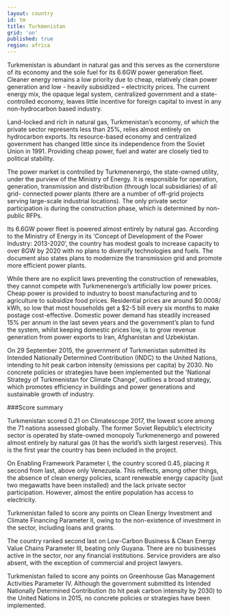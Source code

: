```yaml
---
layout: country
id: tm
title: Turkmenistan
grid: 'on'
published: true
region: africa
---
```


Turkmenistan is abundant in natural gas and this serves as the cornerstone of its economy and the sole fuel for its 6.6GW power generation fleet. Cleaner energy remains a low priority due to cheap, relatively clean power generation and low - heavily subsidized – electricity prices. The current energy mix, the opaque legal system, centralized government and a state-controlled economy, leaves little incentive for foreign capital to invest in any non-hydrocarbon based industry. 

Land-locked and rich in natural gas, Turkmenistan’s economy, of which the private sector represents less than 25%, relies almost entirely on hydrocarbon exports. Its resource-based economy and centralized government has changed little since its independence from the Soviet Union in 1991. Providing cheap power, fuel and water are closely tied to political stability.  

The power market is controlled by Turkmenenergo, the state-owned utility, under the purview of the Ministry of Energy. It is responsible for operation, generation, transmission and distribution (through local subsidiaries) of all grid- connected power plants (there are a number of off-grid projects serving large-scale industrial locations). The only private sector participation is during the construction phase, which is determined by non-public RFPs. 

Its 6.6GW power fleet is powered almost entirely by natural gas. According to the Ministry of Energy in its ‘Concept of Development of the Power Industry: 2013-2020’, the country has modest goals to increase capacity to over 8GW by 2020 with no plans to diversify technologies and fuels. The document also states plans to modernize the transmission grid and promote more efficient power plants.

While there are no explicit laws preventing the construction of renewables, they cannot compete with Turkmenenergo’s artificially low power prices. Cheap power is provided to industry to boost manufacturing and to agriculture to subsidize food prices. Residential prices are around $0.0008/ kWh, so low that most households get a $2-5 bill every six months to make postage cost-effective.
Domestic power demand has steadily increased 15% per annum in the last seven years and the government’s plan to fund the system, whilst keeping domestic prices low, is to grow revenue generation from power exports to Iran, Afghanistan and Uzbekistan. 

On 29 September 2015, the government of Turkmenistan submitted its Intended Nationally Determined Contribution (INDC) to the United Nations, intending to hit peak carbon intensity (emissions per capita) by 2030.  No concrete policies or strategies have been implemented but the 'National Strategy of Turkmenistan for Climate Change', outlines a broad strategy, which promotes efficiency in buildings and power generations and sustainable growth of industry.

###Score summary

Turkmenistan scored 0.21 on Climatescope 2017, the lowest score among the 71 nations assessed globally. The former Soviet Republic’s electricity sector is operated by state-owned monopoly Turkmenenergo and powered almost entirely by natural gas (it has the world’s sixth largest reserves). This is the first year the country has been included in the project.

On Enabling Framework Parameter I, the country scored 0.45, placing it second from last, above only Venezuela. This reflects, among other things, the absence of clean energy policies, scant renewable energy capacity (just two megawatts have been installed) and the lack private sector participation. However, almost the entire population has access to electricity.

Turkmenistan failed to score any points on Clean Energy Investment and Climate Financing Parameter II, owing to the non-existence of investment in the sector, including loans and grants.

The country ranked second last on Low-Carbon Business & Clean Energy Value Chains Parameter III, beating only Guyana. There are no businesses active in the sector, nor any financial institutions. Service providers are also absent, with the exception of commercial and project lawyers. 

Turkmenistan failed to score any points on Greenhouse Gas Management Activities Parameter IV. Although the government submitted its Intended Nationally Determined Contribution (to hit peak carbon intensity by 2030) to the United Nations in 2015, no concrete policies or strategies have been implemented.


